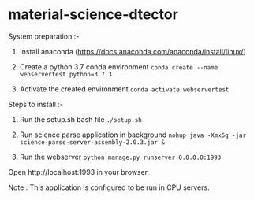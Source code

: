 # material-science-dtector

System preparation :-

1. Install anaconda (https://docs.anaconda.com/anaconda/install/linux/)

2. Create a python 3.7 conda environment
    `conda create --name webservertest python=3.7.3`
    
3. Activate the created environment
    `conda activate webservertest`

Steps to install :-

1. Run the setup.sh bash file
    `./setup.sh`
    
2. Run science parse application in background
     `nohup java -Xmx6g -jar science-parse-server-assembly-2.0.3.jar &`
     
3. Run the webserver
     `python manage.py runserver 0.0.0.0:1993`
     
     
Open http://localhost:1993 in your browser.

Note : This application is configured to be run in CPU servers.
